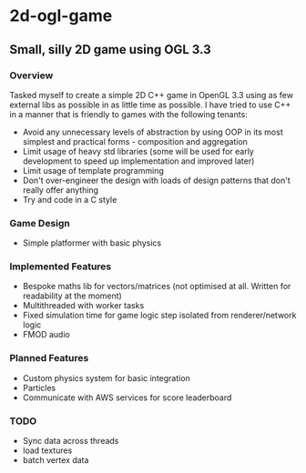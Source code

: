 # 2d-ogl-game
## Small, silly 2D game using OGL 3.3

### Overview
Tasked myself to create a simple 2D C++ game in OpenGL 3.3 using as few external libs as possible in as little time as possible.
I have tried to use C++ in a manner that is friendly to games with the following tenants:
- Avoid any unnecessary levels of abstraction by using OOP in its most simplest and practical forms - composition and aggregation
- Limit usage of heavy std libraries (some will be used for early development to speed up implementation and improved later)
- Limit usage of template programming
- Don't over-engineer the design with loads of design patterns that don't really offer anything
- Try and code in a C style

### Game Design
- Simple platformer with basic physics

### Implemented Features
- Bespoke maths lib for vectors/matrices (not optimised at all. Written for readability at the moment)
- Multithreaded with worker tasks
- Fixed simulation time for game logic step isolated from renderer/network logic
- FMOD audio

### Planned Features
- Custom physics system for basic integration
- Particles
- Communicate with AWS services for score leaderboard

### TODO
- Sync data across threads
- load textures
- batch vertex data

